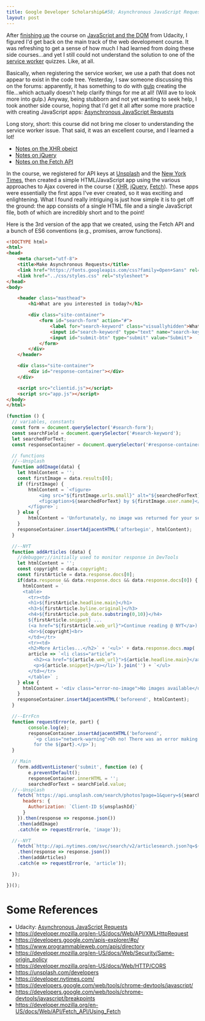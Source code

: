 ```yaml
---
title: Google Developer Scholarship&#58; Asynchronous JavaScript Requests
layout: post
---
```


After [finishing up](https://github.com/krbnite/GoogleDeveloperScholarship2018/tree/master/Round1/Supplementary-Courses/03__JavaScript-and-the-DOM)
the course on [JavaScript and the DOM](https://www.udacity.com/course/javascript-and-the-dom--ud117)
from Udacity, I figured I'd get back on the main track of the web development course.  It was refreshing to
get a sense of how much I had learned from doing these side courses...and yet I still could not understand
the solution to one of the [service worker]() quizzes. Like, at all.  

Basically, when registering the service
worker, we use a path that does not appear to exist in the code tree.  Yesterday, I saw someone discussing this on the forums:
apparently, it has something to do with [gulp](https://gulpjs.com/) creating the file...which actually
doesn't help clarify things for me at all! (Will ave to look more into gulp.) Anyway, being stubborn 
and not yet wanting to seek help, I took another side course,
hoping that I'd get it all after some more practice with creating JavaScript apps: 
[Asynchronous JavaScript Requests](https://www.udacity.com/course/asynchronous-javascript-requests--ud109)

Long story, short: this course did not bring me closer to understanding the service worker issue. That said,
it was an excellent course, and I learned a lot!

* [Notes on the XHR obejct](https://github.com/krbnite/GoogleDeveloperScholarship2018/blob/master/Round1/Supplementary-Courses/04__Asynchronous-JavaScript-Requests/01__Ajax-with-XHR.md)
* [Notes on jQuery](https://github.com/krbnite/GoogleDeveloperScholarship2018/blob/master/Round1/Supplementary-Courses/04__Asynchronous-JavaScript-Requests/02__Ajax-with-jQuery.md)
* [Notes on the Fetch API](https://github.com/krbnite/GoogleDeveloperScholarship2018/blob/master/Round1/Supplementary-Courses/04__Asynchronous-JavaScript-Requests/03__Ajax-with-Fetch.md)

In the course, we registered for API keys at [Unsplash](https://unsplash.com/) and the 
[New York Times](https://www.nytimes.com/), then created a simple HTML/JavaScript app using the
various approaches to Ajax covered in the course (
[XHR](https://github.com/krbnite/GoogleDeveloperScholarship2018/tree/master/Round1/Supplementary-Courses/04__Asynchronous-JavaScript-Requests/course-ajax/lesson-1-async-w-xhr), 
[jQuery](https://github.com/krbnite/GoogleDeveloperScholarship2018/tree/master/Round1/Supplementary-Courses/04__Asynchronous-JavaScript-Requests/course-ajax/lesson-2-async-w-jQuery), 
[Fetch](https://github.com/krbnite/GoogleDeveloperScholarship2018/tree/master/Round1/Supplementary-Courses/04__Asynchronous-JavaScript-Requests/course-ajax/lesson-3-async-w-fetch)).  These 
apps were essentially the first apps I've ever created, so it was exciting and enlightening.  What I found really intriguing
is just how simple it is to get off the ground: the app consists of a single HTML file and a single
JavaScript file, both of which are incredibly short and to the point!

Here is the 3rd version of the app that we created, using the Fetch API and a bunch of ES6 
conventions (e.g., promises, arrow functions).

```html
<!DOCTYPE html>
<html>
<head>
    <meta charset="utf-8">
    <title>Make Asynchronous Requests</title>
    <link href="https://fonts.googleapis.com/css?family=Open+Sans" rel="stylesheet">
    <link href="../css/styles.css" rel="stylesheet">
</head>
<body>

    <header class="masthead">
        <h1>What are you interested in today?</h1>

        <div class="site-container">
            <form id="search-form" action="#">
                <label for="search-keyword" class="visuallyhidden">What are you interested in today?</label>
                <input id="search-keyword" type="text" name="search-keyword" placeholder="e.g. Android" required>
                <input id="submit-btn" type="submit" value="Submit">
            </form>
        </div>
    </header>

    <div class="site-container">
        <div id="response-container"></div>
    </div>

    <script src="clientid.js"></script>
    <script src="app.js"></script>
</body>
</html>
```

```js
(function () {
  // variables, constants
  const form = document.querySelector('#search-form');
  const searchField = document.querySelector('#search-keyword');
  let searchedForText;
  const responseContainer = document.querySelector('#response-container');

  // functions
  //--Unsplash
  function addImage(data) {
    let htmlContent = '';
    const firstImage = data.results[0];
    if (firstImage) {
        htmlContent = `<figure>
            <img src="${firstImage.urls.small}" alt="${searchedForText}">
            <figcaption>${searchedForText} by ${firstImage.user.name}</figcaption>
        </figure>`;
    } else {
        htmlContent = 'Unfortunately, no image was returned for your search.'
    }
    responseContainer.insertAdjacentHTML('afterbegin', htmlContent);
  }

  //--NYT
  function addArticles (data) {
    //debugger;//initially used to monitor response in DevTools
    let htmlContent = '';
    const copyright = data.copyright;
    const firstArticle = data.response.docs[0];
    if(data.response && data.response.docs && data.response.docs[0]) {
      htmlContent = `
      <table>
        <tr><td>
        <h1>${firstArticle.headline.main}</h1>
        <h3>${firstArticle.byline.original}</h3>
        <h4>${firstArticle.pub_date.substring(0,10)}</h4>
        ${firstArticle.snippet} ... 
        (<a href="${firstArticle.web_url}">Continue reading @ NYT</a>)
        <br>${copyright}<br>
        </td></tr>
        <tr><td>
        <h2>More Articles...</h2>` + '<ul>' + data.response.docs.map(
        article => `<li class="article">
          <h2><a href="${article.web_url}">${article.headline.main}</a></h2>
          <p>${article.snippet}</p></li>`).join('') + `</ul>
        </td></tr>
        </table>` ;
    } else {
      htmlContent = '<div class="error-no-image">No images available</div>'
    }
    responseContainer.insertAdjacentHTML('beforeend', htmlContent);
  }

  //--ErrFcn
  function requestError(e, part) {
        console.log(e);
        responseContainer.insertAdjacentHTML('beforeend', 
          `<p class="network-warning">Oh no! There was an error making a request 
          for the ${part}.</p>`);
  }

  // Main
    form.addEventListener('submit', function (e) {
        e.preventDefault();
        responseContainer.innerHTML = '';
        searchedForText = searchField.value;
  //--Unsplash
    fetch(`https://api.unsplash.com/search/photos?page=1&query=${searchedForText}`, {
      headers: {
        Authorization: `Client-ID ${unsplashId}`
      }
    }).then(response => response.json())
    .then(addImage)
    .catch(e => requestError(e, 'image'));

  //--NYT
    fetch(`http://api.nytimes.com/svc/search/v2/articlesearch.json?q=${searchedForText}&api-key=${nytArticleId}`)
    .then(response => response.json())
    .then(addArticles)
    .catch(e => requestError(e, 'article'));

  });

})();
```

# Some References
* Udacity: [Asynchronous JavaScript Requests](https://www.udacity.com/course/asynchronous-javascript-requests--ud109)
* https://developer.mozilla.org/en-US/docs/Web/API/XMLHttpRequest
* https://developers.google.com/apis-explorer/#p/
* https://www.programmableweb.com/apis/directory
* https://developer.mozilla.org/en-US/docs/Web/Security/Same-origin_policy
* https://developer.mozilla.org/en-US/docs/Web/HTTP/CORS
* https://unsplash.com/developers
* https://developer.nytimes.com/
* https://developers.google.com/web/tools/chrome-devtools/javascript/
* https://developers.google.com/web/tools/chrome-devtools/javascript/breakpoints
* https://developer.mozilla.org/en-US/docs/Web/API/Fetch_API/Using_Fetch
